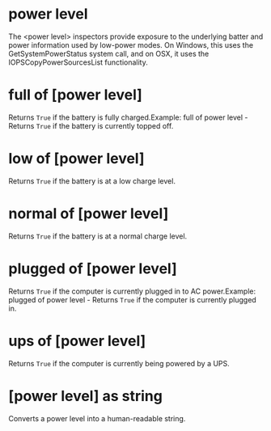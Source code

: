 # power level

The &lt;power level&gt; inspectors provide exposure to the underlying batter and power information used by low-power modes. On Windows, this uses the GetSystemPowerStatus system call, and on OSX, it uses the IOPSCopyPowerSourcesList functionality.

# full of [power level]

Returns `True` if the battery is fully charged.Example: full of power level - Returns `True` if the battery is currently topped off.

# low of [power level]

Returns `True` if the battery is at a low charge level.

# normal of [power level]

Returns `True` if the battery is at a normal charge level.

# plugged of [power level]

Returns `True` if the computer is currently plugged in to AC power.Example: plugged of power level - Returns `True` if the computer is currently plugged in.

# ups of [power level]

Returns `True` if the computer is currently being powered by a UPS.

# [power level] as string

Converts a power level into a human-readable string.
